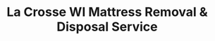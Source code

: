 ---
layout: location.njk
title: La Crosse WI Mattress Removal & Disposal Service
description: Professional mattress removal in La Crosse, WI. Next-day pickup  Serving Wisconsin's Mississippi River community with reliable disposal services.
permalink: /mattress-removal/wisconsin/la-crosse/
city: La Crosse
state: Wisconsin
stateSlug: wisconsin
tier: 2
coordinates:
  lat: 43.8014
  lng: -91.2396
pricing:
  startingPrice: 125
  single: 125
  queen: 155
  king: 180
  boxSpring: 30
neighborhoods:
  - name: Bluffside
    zipCodes: ["54601"]
  - name: Grandview Emerson
    zipCodes: ["54601"]
  - name: French Island
    zipCodes: ["54601"]
  - name: Historic Downtown
    zipCodes: ["54601"]
  - name: College Park
    zipCodes: ["54601"]
  - name: Powell-Poage-Hamilton
    zipCodes: ["54601"]
  - name: Upper Northside
    zipCodes: ["54601"]
  - name: Lower Northside
    zipCodes: ["54601"]
  - name: Washburn
    zipCodes: ["54601"]
  - name: Historic Cass & King
    zipCodes: ["54601"]
  - name: Weigent Hogan
    zipCodes: ["54602"]
  - name: Hintgen
    zipCodes: ["54602"]
  - name: Springbrook Clayton Johnson
    zipCodes: ["54602"]
  - name: Holy Trinity Longfellow
    zipCodes: ["54601"]
  - name: Logan Northside
    zipCodes: ["54601"]
  - name: Old Towne North
    zipCodes: ["54601"]
  - name: Wellness District
    zipCodes: ["54601"]
  - name: Goosetown
    zipCodes: ["54601"]
  - name: Southern Suburbs
    zipCodes: ["54602"]
zipCodes: ["54601", "54602"]
recyclingPartners:
  - La Crosse County Landfill
  - Waste Management
  - Republic Services
localRegulations: "La Crosse County operates a landfill facility that accepts mattresses as large, bulky items with a $10 minimum fee or $120 per ton for residents. Mattresses are banned from regular dumpster disposal with potential fines. Licensed disposal services or county facilities are required, and the county serves the tri-state region including parts of Minnesota."
nearbyCities:
  - name: "Milwaukee"
    distance: 150
    isSuburb: false
  - name: "Green Bay"
    distance: 140
    isSuburb: false
  - name: "Appleton"
    distance: 160
    isSuburb: false
  - name: "Eau Claire"
    distance: 70
    isSuburb: false
  - name: "Janesville"
    distance: 110
    isSuburb: false
reviews:
  count: 189
  featured:
    - text: "Moving my daughter out of her UW-La Crosse apartment in May. These guys came right when they said they would and handled the twin mattress and box spring quickly. Made the end-of-semester chaos much easier."
      author: "Jennifer S."
      neighborhood: "College Park"
    - text: "Work at Gundersen and live up on the bluff with a view of the river. Wasn't sure if they could handle our steep driveway, but their team managed it perfectly and got our old king mattress out safely."
      author: "Dr. Michael T."
      neighborhood: "Bluffside"
    - text: "Fair pricing, showed up on time."
      author: "Amy R."
      neighborhood: "Washburn"
faqs:
  - question: "How quickly can you remove mattresses in La Crosse?"
    answer: "We offer next-day service throughout the La Crosse metro area, from Mississippi riverfront properties to bluffside neighborhoods. We coordinate with UW-La Crosse student schedules and work around Gundersen and Mayo healthcare shift patterns."
  - question: "Do you serve all La Crosse neighborhoods and the bluff areas?"
    answer: "Yes, we cover the entire area including challenging bluffside locations, French Island, campus districts, and all residential neighborhoods. Our team is equipped to handle the elevation changes and steep driveways common in river valley terrain."
  - question: "What's included in your La Crosse mattress removal pricing?"
    answer: "Our $125-$180 pricing includes pickup from anywhere in your home, careful navigation of stairs in older homes and student housing, and proper disposal. We add $10 per additional flight of stairs."
  - question: "Can you work around the UW-La Crosse academic calendar?"
    answer: "Absolutely. We understand the seasonal patterns and can schedule bulk service during major move-out periods in May/June and move-in periods in August/September when student housing turnover peaks."
  - question: "Are you licensed for waste removal in La Crosse County?"
    answer: "Yes, we maintain all required licensing and insurance for commercial hauling throughout La Crosse County, with full compliance for mattress disposal regulations across the tri-state service region."
  - question: "How do you handle La Crosse's bluff terrain and river geography?"
    answer: "Our team comes equipped for the unique Mississippi River valley terrain, including steep bluff roads, bridge access to areas like French Island, and the elevation changes that make La Crosse's geography distinctive."
  - question: "Do you work with healthcare workers at Gundersen and Mayo facilities?"
    answer: "Definitely. We understand the demanding schedules at La Crosse's major medical centers and offer flexible appointment times that work around shift patterns and on-call responsibilities."
  - question: "What's your coverage area around La Crosse?"
    answer: "We serve the entire La Crosse metro area including Onalaska and surrounding communities, covering both Wisconsin and Minnesota sides of the Mississippi River valley."
schema:
  "@context": "https://schema.org"
  "@type": "LocalBusiness"
  "name": "A Bedder World La Crosse"
  "image": "https://abedderworld.com/images/mattress-removal-la-crosse.jpg"
  "description": "Professional mattress removal and disposal service in La Crosse, WI. Licensed, insured, and compliant with Wisconsin regulations."
  "address":
    "@type": "PostalAddress"
    "addressLocality": "La Crosse"
    "addressRegion": "WI"
    "postalCode": "54601"
    "addressCountry": "US"
  "geo":
    "@type": "GeoCoordinates"
    "latitude": 43.8014
    "longitude": -91.2396
  "telephone": "+17202636094"
  "priceRange": "$125-$180"
  "areaServed":
    "@type": "GeoCircle"
    "name": "La Crosse Wisconsin Metro"
    "geoRadius": 35000
  "aggregateRating":
    "@type": "AggregateRating"
    "ratingValue": 4.9
    "reviewCount": 189
  "serviceType": ["Mattress Removal", "Bed Disposal", "Furniture Removal"]
pageContent:
  heroDescription: "Professional mattress removal serving La Crosse's river valley community. With over 1 million mattresses recycled nationwide, we bring reliable service to Wisconsin's Mississippi River hub."
  aboutService: |
    <p>Getting rid of old mattresses in La Crosse means navigating county landfill fees, dealing with steep bluff access, or timing around the constant student housing turnover that defines this river city. We handle these challenges directly. Our service has recycled over 1 million mattresses through our nationwide network, bringing that expertise to your door whether you're in a downtown historic home, a bluffside property with river views, or a student apartment near UW-La Crosse.</p>

    <p>La Crosse residents call us during the major seasonal transitions - students moving out in May after graduation, families relocating when healthcare jobs change at Gundersen or Mayo, or homeowners upgrading after enduring another Wisconsin winter. We understand this Mississippi River community's rhythm, working around academic calendars, coordinating with healthcare shift schedules, and planning for the terrain challenges that come with living in river valley bluffs.</p>

    <p>Instead of loading mattresses into your vehicle for the trip to the county landfill or trying to navigate narrow downtown streets during Oktoberfest season, we come directly to you. Our team knows La Crosse's unique geography - from French Island bridge access to the steep grades leading up to Grandad Bluff overlooks - and handles proper disposal while you focus on what matters most in this vibrant college and healthcare community.</p>
  serviceAreasIntro: "We serve all of La Crosse metro, from Mississippi riverfront neighborhoods to bluffside communities, covering every ZIP code in Wisconsin's western river valley hub."
  regulationsCompliance: "La Crosse County's disposal system requires mattresses to be handled as large, bulky items with fees starting at $10 or $120 per ton at the county landfill facility. Regular dumpster disposal is banned with potential fines. We eliminate the trip to the county facility, the fee calculations, and the hassle of determining which disposal option fits your situation - just direct, professional pickup service."
  environmentalImpact: |
    <p>La Crosse sits at the heart of the Driftless Region where the Mississippi River creates unique ecosystems that residents work hard to protect. This environmental awareness extends to responsible disposal practices that keep materials out of the river valley watershed. Our recycling process separates steel springs, foam, and fabric components for reuse in manufacturing, preventing approximately 65 pounds of material per mattress from reaching regional landfills.</p>

    <p>About 85% of each mattress we collect gets diverted from Wisconsin waste streams and processed into new products through established recycling partnerships. Steel springs become new metal products, foam transforms into carpet padding, and fabric supports textile manufacturing - supporting the circular economy values that outdoor recreation communities like La Crosse naturally embrace.</p>

    <p>For environmentally conscious residents who appreciate La Crosse's position as a gateway to pristine river valley recreation, our service provides a practical way to handle mattress disposal responsibly. You know your old mattress is being processed through verified facilities rather than adding to landfill concerns in this treasured Mississippi River landscape.</p>
  howItWorksScheduling: "We offer flexible scheduling that works around La Crosse's unique patterns - UW-La Crosse academic calendar transitions, healthcare worker shifts at major medical centers, and seasonal outdoor recreation schedules."
  howItWorksService: "Our team comes equipped for La Crosse's challenging river valley terrain - from bluffside properties with steep access to French Island bridge crossings, plus everything from student apartments to historic downtown homes."
  howItWorksDisposal: "Your mattress goes to Wisconsin-approved processing facilities where materials get properly separated and recycled, supporting the environmental stewardship values that Mississippi River communities prioritize."
  sidebarStats:
    mattressesRemoved: "1890"
---
